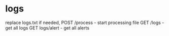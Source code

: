 # logs
replace logs.txt if needed, 
POST /process - start processing file
GET /logs - get all logs
GET logs/alert - get all alerts